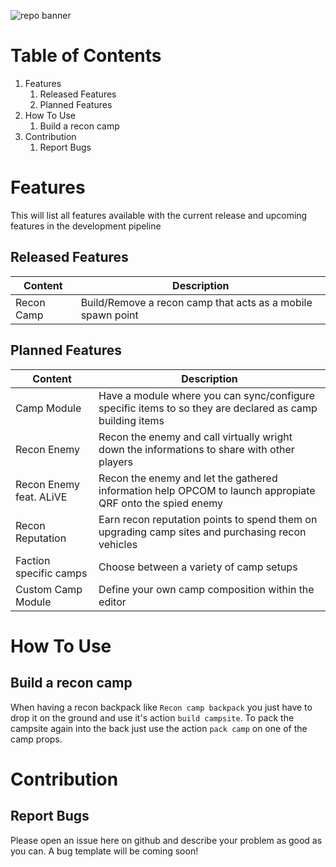![repo banner](https://github.com/xetra11/ReconMod/blob/master/data/images/repo_banner.png?raw=true)

Table of Contents
=================
1. Features
   1. Released Features
   2. Planned Features
2. How To Use
   1. Build a recon camp
3. Contribution
   1. Report Bugs

# Features
This will list all features available with the current release and upcoming features in the development pipeline

## Released Features


| Content | Description |
|---| --- |
| Recon Camp  | Build/Remove a recon camp that acts as a mobile spawn point |

## Planned Features

| Content | Description |
|---| --- |
| Camp Module| Have a module where you can sync/configure specific items to so they are declared as camp building items |
| Recon Enemy| Recon the enemy and call virtually wright down the informations to share with other players |
| Recon Enemy feat. ALiVE| Recon the enemy and let the gathered information help OPCOM to launch appropiate QRF onto the spied enemy|
| Recon Reputation | Earn recon reputation points to spend them on upgrading camp sites and purchasing recon vehicles |
| Faction specific camps| Choose between a variety of camp setups|
| Custom Camp Module| Define your own camp composition within the editor|

# How To Use
## Build a recon camp
When having a recon backpack like `Recon camp backpack` you just have to drop it on the ground
and use it's action `build campsite`. To pack the campsite again into the back just use the action `pack camp` on one of the camp props.

# Contribution
## Report Bugs
Please open an issue here on github and describe your problem as good as you can. A bug template will be coming soon!


